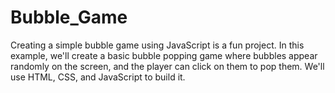 # Bubble_Game
Creating a simple bubble game using JavaScript is a fun project. In this example, we'll create a basic bubble popping game where bubbles appear randomly on the screen, and the player can click on them to pop them. We'll use HTML, CSS, and JavaScript to build it.
